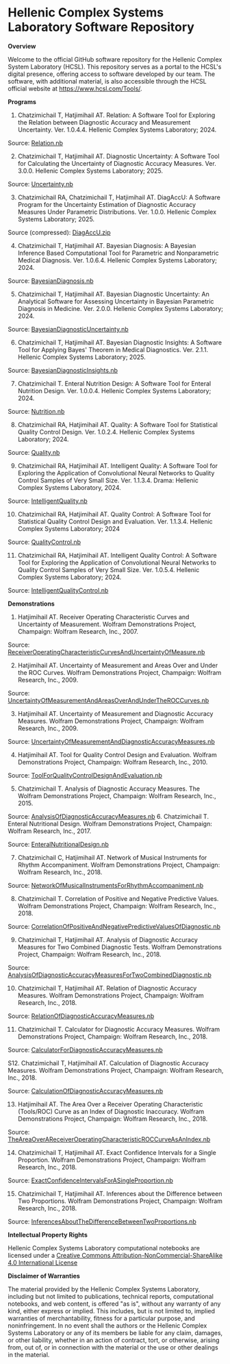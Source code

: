# Hellenic Complex Systems Laboratory Software Repository

**Overview**

Welcome to the official GitHub software repository for the Hellenic Complex System Laboratory (HCSL). This repository serves as a portal to the HCSL's digital presence, offering access to software developed by our team. The software, with additional material, is also accessible through the HCSL official website at https://www.hcsl.com/Tools/.

**Programs**

1. Chatzimichail T, Hatjimihail AT. Relation: A Software Tool for Exploring the Relation between Diagnostic Accuracy and Measurement Uncertainty.  Ver. 1.0.4.4. Hellenic Complex Systems Laboratory; 2024.

Source: [Relation.nb](Relation/Relation.nb)

2. Chatzimichail T, Hatjimihail AT. Diagnostic Uncertainty: A Software Tool for Calculating the Uncertainty of Diagnostic Accuracy Measures. Ver. 3.0.0. Hellenic Complex Systems Laboratory; 2025.

Source: [Uncertainty.nb](Uncertainty/Uncertainty.nb)

3. Chatzimichail RA, Chatzimichail T, Hatjimihail AT. DiagAccU: A Software Program for the Uncertainty Estimation of Diagnostic Accuracy Measures Under Parametric Distributions. Ver. 1.0.0. Hellenic Complex Systems Laboratory; 2025.

Source (compressed): [DiagAccU.zip](DiagnosticAccuracy/DiagAccU.zip)

4. Chatzimichail T, Hatjimihail AT. Bayesian Diagnosis: A Bayesian Inference Based Computational Tool for Parametric and Nonparametric Medical Diagnosis. Ver. 1.0.6.4. Hellenic Complex Systems Laboratory; 2024.

Source: [BayesianDiagnosis.nb](BayesianDiagnosis/BayesianDiagnosis.nb)

5. Chatzimichail T, Hatjimihail AT. Bayesian Diagnostic Uncertainty: An Analytical Software for Assessing Uncertainty in Bayesian Parametric Diagnosis in Medicine. Ver. 2.0.0. Hellenic Complex Systems Laboratory; 2024.

Source: [BayesianDiagnosticUncertainty.nb](BayesianDiagnosticUncertainty/BayesianDiagnosticUncertainty.nb)

6. Chatzimichail T, Hatjimihail AT. Bayesian Diagnostic Insights: A Software Tool for Applying Bayes' Theorem in Medical Diagnostics. Ver. 2.1.1. Hellenic Complex Systems Laboratory; 2025.

Source: [BayesianDiagnosticInsights.nb](BayesianDiagnosticInsights/BayesianDiagnosticInsights.nb)

7. Chatzimichail T. Enteral Nutrition Design: A Software Tool for Enteral Nutrition Design. Ver. 1.0.0.4. Hellenic Complex Systems Laboratory; 2024.

Source: [Nutrition.nb](Nutrition/Nutrition.nb)

8. Chatzimichail RA, Hatjimihail AT. Quality: A Software Tool for Statistical Quality Control Design. Ver. 1.0.2.4. Hellenic Complex Systems Laboratory; 2024.

Source: [Quality.nb](Quality/Quality.nb)

9. Chatzimichail RA, Hatjimihail AT. Intelligent Quality: A Software Tool for Exploring the Application of Convolutional Neural Networks to Quality Control Samples of Very Small Size. Ver. 1.1.3.4. Drama: Hellenic Complex Systems Laboratory, 2024.

Source: [IntelligentQuality.nb](IntelligentQuality/IntelligentQuality.nb)

10.  Chatzimichail RA, Hatjimihail AT. Quality Control: A Software Tool for Statistical Quality Control Design and Evaluation. Ver. 1.1.3.4. Hellenic Complex Systems Laboratory; 2024

Source: [QualityControl.nb](QualityControl/QualityControl.nb)

11. Chatzimichail RA, Hatjimihail AT. Intelligent Quality Control: A Software Tool for Exploring the Application of Convolutional Neural Networks to Quality Control Samples of Very Small Size. Ver. 1.0.5.4. Hellenic Complex Systems Laboratory; 2024.

Source: [IntelligentQualityControl.nb](IntelligentQualityControl/IntelligentQualityControl.nb)

**Demonstrations**

1. Hatjimihail AT. Receiver Operating Characteristic Curves and Uncertainty of Measurement. Wolfram Demonstrations Project, Champaign: Wolfram Research, Inc., 2007.

Source: [ReceiverOperatingCharacteristicCurvesAndUncertaintyOfMeasure.nb](Tools/ReceiverOperatingCharacteristicCurvesAndUncertaintyOfMeasure.nb)

2. Hatjimihail AT. Uncertainty of Measurement and Areas Over and Under the ROC Curves. Wolfram Demonstrations Project, Champaign: Wolfram Research, Inc., 2009.

Source: [UncertaintyOfMeasurementAndAreasOverAndUnderTheROCCurves.nb](Tools/UncertaintyOfMeasurementAndAreasOverAndUnderTheROCCurves.nb)

3. Hatjimihail AT. Uncertainty of Measurement and Diagnostic Accuracy Measures. Wolfram Demonstrations Project, Champaign: Wolfram Research, Inc., 2009.

Source: [UncertaintyOfMeasurementAndDiagnosticAccuracyMeasures.nb](Tools/UncertaintyOfMeasurementAndDiagnosticAccuracyMeasures.nb)

4. Hatjimihail AT. Tool for Quality Control Design and Evaluation. Wolfram Demonstrations Project, Champaign: Wolfram Research, Inc., 2010.

Source: [ToolForQualityControlDesignAndEvaluation.nb](Tools/ToolForQualityControlDesignAndEvaluation.nb)

5. Chatzimichail T. Analysis of Diagnostic Accuracy Measures. The Wolfram Demonstrations Project, Champaign: Wolfram Research, Inc., 2015.

Source: [AnalysisOfDiagnosticAccuracyMeasures.nb](Tools/AnalysisOfDiagnosticAccuracyMeasures.nb)
6. Chatzimichail T. Enteral Nutritional Design. Wolfram Demonstrations Project, Champaign: Wolfram Research, Inc., 2017.

Source: [EnteralNutritionalDesign.nb](Tools/EnteralNutritionalDesign.nb)

7. Chatzimichail C, Hatjimihail AT. Network of Musical Instruments for Rhythm Accompaniment. Wolfram Demonstrations Project, Champaign: Wolfram Research, Inc., 2018.

Source: [NetworkOfMusicalInstrumentsForRhythmAccompaniment.nb](Tools/NetworkOfMusicalInstrumentsForRhythmAccompaniment.nb)

8. Chatzimichail T. Correlation of Positive and Negative Predictive Values. Wolfram Demonstrations Project, Champaign: Wolfram Research, Inc., 2018.

Source: [CorrelationOfPositiveAndNegativePredictiveValuesOfDiagnostic.nb](Tools/CorrelationOfPositiveAndNegativePredictiveValuesOfDiagnostic.nb)

9. Chatzimichail T, Hatjimihail AT. Analysis of Diagnostic Accuracy Measures for Two Combined Diagnostic Tests. Wolfram Demonstrations Project, Champaign: Wolfram Research, Inc., 2018.

Source: [AnalysisOfDiagnosticAccuracyMeasuresForTwoCombinedDiagnostic.nb](Tools/AnalysisOfDiagnosticAccuracyMeasuresForTwoCombinedDiagnostic.nb)

10. Chatzimichail T, Hatjimihail AT. Relation of Diagnostic Accuracy Measures. Wolfram Demonstrations Project, Champaign: Wolfram Research, Inc., 2018.

Source: [RelationOfDiagnosticAccuracyMeasures.nb](Tools/RelationOfDiagnosticAccuracyMeasures.nb)

11. Chatzimichail T. Calculator for Diagnostic Accuracy Measures. Wolfram Demonstrations Project, Champaign: Wolfram Research, Inc., 2018.

Source: [CalculatorForDiagnosticAccuracyMeasures.nb](Tools/CalculatorForDiagnosticAccuracyMeasures.nb)

S12. Chatzimichail T, Hatjimihail AT. Calculation of Diagnostic Accuracy Measures. Wolfram Demonstrations Project, Champaign: Wolfram Research, Inc., 2018.

Source: [CalculationOfDiagnosticAccuracyMeasures.nb](Tools/CalculationOfDiagnosticAccuracyMeasures.nb)

13. Hatjimihail AT. The Area Over a Receiver Operating Characteristic (Tools/ROC) Curve as an Index of Diagnostic Inaccuracy. Wolfram Demonstrations Project, Champaign: Wolfram Research, Inc., 2018.

Source: [TheAreaOverAReceiverOperatingCharacteristicROCCurveAsAnIndex.nb](Tools/TheAreaOverAReceiverOperatingCharacteristicROCCurveAsAnIndex.nb)

14. Chatzimichail T, Hatjimihail AT. Exact Confidence Intervals for a Single Proportion. Wolfram Demonstrations Project, Champaign: Wolfram Research, Inc., 2018.

Source: [ExactConfidenceIntervalsForASingleProportion.nb](Tools/ExactConfidenceIntervalsForASingleProportion.nb)

15. Chatzimichail T, Hatjimihail AT. Inferences about the Difference between Two Proportions. Wolfram Demonstrations Project, Champaign: Wolfram Research, Inc., 2018.

Source: [InferencesAboutTheDifferenceBetweenTwoProportions.nb](Tools/InferencesAboutTheDifferenceBetweenTwoProportions.nb)

**Intellectual Property Rights**

Hellenic Complex Systems Laboratory computational notebooks are licensed under a [Creative Commons Attribution-NonCommercial-ShareAlike 4.0 International License](https://creativecommons.org/licenses/by-nc-sa/4.0/)

**Disclaimer of Warranties**

 The material provided by the Hellenic Complex Systems Laboratory, including but not limited to publications, technical reports,  computational notebooks, and web content, is offered "as is", without any warranty of any kind, either express or implied. This includes, but is not limited to, implied warranties of merchantability, fitness for a particular purpose, and noninfringement. In no event shall the authors or the Hellenic Complex Systems Laboratory or any of its members be liable for any claim, damages, or other liability, whether in an action of contract, tort, or otherwise, arising from, out of, or in connection with the material or the use or other dealings in the material.
